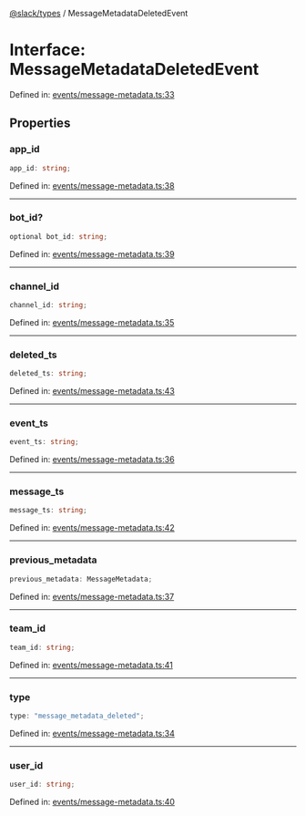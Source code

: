 [@slack/types](../index.md) / MessageMetadataDeletedEvent

# Interface: MessageMetadataDeletedEvent

Defined in: [events/message-metadata.ts:33](https://github.com/slackapi/node-slack-sdk/blob/main/packages/types/src/events/message-metadata.ts#L33)

## Properties

### app\_id

```ts
app_id: string;
```

Defined in: [events/message-metadata.ts:38](https://github.com/slackapi/node-slack-sdk/blob/main/packages/types/src/events/message-metadata.ts#L38)

***

### bot\_id?

```ts
optional bot_id: string;
```

Defined in: [events/message-metadata.ts:39](https://github.com/slackapi/node-slack-sdk/blob/main/packages/types/src/events/message-metadata.ts#L39)

***

### channel\_id

```ts
channel_id: string;
```

Defined in: [events/message-metadata.ts:35](https://github.com/slackapi/node-slack-sdk/blob/main/packages/types/src/events/message-metadata.ts#L35)

***

### deleted\_ts

```ts
deleted_ts: string;
```

Defined in: [events/message-metadata.ts:43](https://github.com/slackapi/node-slack-sdk/blob/main/packages/types/src/events/message-metadata.ts#L43)

***

### event\_ts

```ts
event_ts: string;
```

Defined in: [events/message-metadata.ts:36](https://github.com/slackapi/node-slack-sdk/blob/main/packages/types/src/events/message-metadata.ts#L36)

***

### message\_ts

```ts
message_ts: string;
```

Defined in: [events/message-metadata.ts:42](https://github.com/slackapi/node-slack-sdk/blob/main/packages/types/src/events/message-metadata.ts#L42)

***

### previous\_metadata

```ts
previous_metadata: MessageMetadata;
```

Defined in: [events/message-metadata.ts:37](https://github.com/slackapi/node-slack-sdk/blob/main/packages/types/src/events/message-metadata.ts#L37)

***

### team\_id

```ts
team_id: string;
```

Defined in: [events/message-metadata.ts:41](https://github.com/slackapi/node-slack-sdk/blob/main/packages/types/src/events/message-metadata.ts#L41)

***

### type

```ts
type: "message_metadata_deleted";
```

Defined in: [events/message-metadata.ts:34](https://github.com/slackapi/node-slack-sdk/blob/main/packages/types/src/events/message-metadata.ts#L34)

***

### user\_id

```ts
user_id: string;
```

Defined in: [events/message-metadata.ts:40](https://github.com/slackapi/node-slack-sdk/blob/main/packages/types/src/events/message-metadata.ts#L40)
